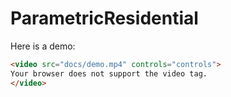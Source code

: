 # ParametricResidential
Here is a demo:
```HTML
<video src="docs/demo.mp4" controls="controls">
Your browser does not support the video tag.
</video>
```